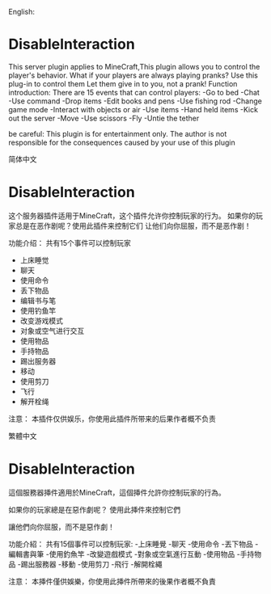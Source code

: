 English:
# DisableInteraction
This server plugin applies to MineCraft,This plugin allows you to control the player's behavior.
What if your players are always playing pranks? Use this plug-in to control them
Let them give in to you, not a prank!
Function introduction:
There are 15 events that can control players:
    -Go to bed
    -Chat
    -Use command
    -Drop items
    -Edit books and pens
    -Use fishing rod
    -Change game mode
    -Interact with objects or air
    -Use items
    -Hand held items
    -Kick out the server
    -Move
    -Use scissors
    -Fly
    -Untie the tether

be careful:
	This plugin is for entertainment only. The author is not responsible for the consequences caused by your use of this plugin

简体中文
# DisableInteraction
这个服务器插件适用于MineCraft，这个插件允许你控制玩家的行为。
如果你的玩家总是在恶作剧呢？使用此插件来控制它们
让他们向你屈服，而不是恶作剧！

功能介绍：
共有15个事件可以控制玩家
  - 上床睡觉
  - 聊天
  - 使用命令
  - 丢下物品
  - 编辑书与笔
  - 使用钓鱼竿
  - 改变游戏模式
  - 对象或空气进行交互
  - 使用物品
  - 手持物品
  - 踢出服务器
  - 移动
  - 使用剪刀
  - 飞行
  - 解开栓绳

注意：
  本插件仅供娱乐，你使用此插件所带来的后果作者概不负责

繁體中文

# DisableInteraction

這個服務器挿件適用於MineCraft，這個挿件允許你控制玩家的行為。

如果你的玩家總是在惡作劇呢？ 使用此挿件來控制它們

讓他們向你屈服，而不是惡作劇！



功能介紹：
共有15個事件可以控制玩家:
  -上床睡覺
  -聊天
  -使用命令
  -丟下物品
  -編輯書與筆
  -使用釣魚竿
  -改變遊戲模式
  -對象或空氣進行互動
  -使用物品
  -手持物品
  -踢出服務器
  -移動
  -使用剪刀
  -飛行
  -解開栓繩

注意：
  本挿件僅供娛樂，你使用此挿件所帶來的後果作者概不負責
